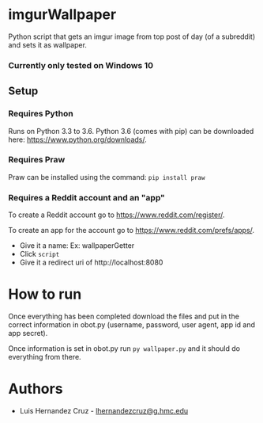 # imgurWallpaper
Python script that gets an imgur image from top post of day (of a subreddit) and sets it as wallpaper. 

### Currently only tested on Windows 10

## Setup
### Requires Python
Runs on Python 3.3 to 3.6. Python 3.6 (comes with pip) can be downloaded here: https://www.python.org/downloads/.
### Requires Praw
Praw can be installed using the command: `pip install praw`

### Requires a Reddit account and an "app"
To create a Reddit account go to https://www.reddit.com/register/. 

To create an app for the account go to https://www.reddit.com/prefs/apps/.
- Give it a name: Ex: wallpaperGetter
- Click `script`
- Give it a redirect uri of http://localhost:8080

# How to run
Once everything has been completed download the files and put in the correct information in obot.py (username, password, user agent, app id and app secret).

Once information is set in obot.py run `py wallpaper.py` and it should do everything from there.

# Authors
* Luis Hernandez Cruz - lhernandezcruz@g.hmc.edu
